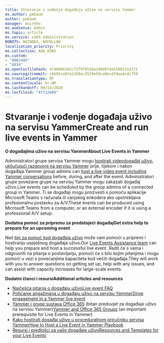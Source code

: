 ```yaml
---
title: Stvaranje i vođenje događaja uživo na servisu Yammer
ms.author: pebaum
author: pebaum
manager: mnirkhe
ms.audience: Admin
ms.topic: article
ms.service: o365-administration
ROBOTS: NOINDEX, NOFOLLOW
localization_priority: Priority
ms.collection: Adm_O365
ms.custom:
- "9002495"
- "4834"
ms.openlocfilehash: 4740806182c73f9f0530a240d074e5100131d721
ms.sourcegitcommit: c6692ce0fa1358ec3529e59ca0ecdfdea4cdc759
ms.translationtype: MT
ms.contentlocale: hr-HR
ms.lasthandoff: 09/14/2020
ms.locfileid: "47712689"
---
```

# <a name="create-and-run-live-events-in-yammer"></a><span data-ttu-id="9f2ec-102">Stvaranje i vođenje događaja uživo na servisu Yammer</span><span class="sxs-lookup"><span data-stu-id="9f2ec-102">Create and run live events in Yammer</span></span>

<span data-ttu-id="9f2ec-103">**O događajima uživo na servisu Yammer**</span><span class="sxs-lookup"><span data-stu-id="9f2ec-103">**About Live Events in Yammer**</span></span>

<span data-ttu-id="9f2ec-104">Administratori grupe servisa Yammer mogu [hostirati videodogađaj uživo, uključujući razgovore na servisu Yammer](https://docs.microsoft.com/yammer/manage-yammer-groups/yammer-live-events) prije, tijekom i nakon događaja.</span><span class="sxs-lookup"><span data-stu-id="9f2ec-104">Yammer group admins can [host a live video event including Yammer conversations](https://docs.microsoft.com/yammer/manage-yammer-groups/yammer-live-events) before, during, and after the event.</span></span> <span data-ttu-id="9f2ec-105">Administratori grupe povezane grupe na servisu Yammer mogu zakazati događaj uživo.</span><span class="sxs-lookup"><span data-stu-id="9f2ec-105">Live events can be scheduled by the group admins of a connected group in Yammer.</span></span> <span data-ttu-id="9f2ec-106">Ti se događaji mogu proizvesti s pomoću aplikacije Microsoft Teams s računala ili vanjskog enkodera ako upotrebljava profesionalnu postavku za A/V.</span><span class="sxs-lookup"><span data-stu-id="9f2ec-106">These events can be produced using Microsoft Teams from a computer, or an external encoder if it is using a professional A/V setup.</span></span>

<span data-ttu-id="9f2ec-107">**Dodatna pomoć za pripremu za predstojeći događaj**</span><span class="sxs-lookup"><span data-stu-id="9f2ec-107">**Get extra help to prepare for an upcoming event**</span></span>

<span data-ttu-id="9f2ec-108">Naš [tim za pomoć kod događaja uživo](https://aka.ms/AA87gbh) može vam pomoći u pripremi i hostiranju uspješnog događaja uživo.</span><span class="sxs-lookup"><span data-stu-id="9f2ec-108">Our [Live Events Assistance team](https://aka.ms/AA87gbh) can help you prepare and host a successful live event.</span></span> <span data-ttu-id="9f2ec-109">Radit će s vama i odgovoriti na pitanja o postavljanju, pomoći će s bilo kojim pitanjima i mogu pomoći u vezi s povećanjima kapaciteta kod većih događaja.</span><span class="sxs-lookup"><span data-stu-id="9f2ec-109">They will work with you to answer questions on getting set up, help with any issues, and can assist with capacity increases for large-scale events.</span></span>

<span data-ttu-id="9f2ec-110">**Dodatni članci i resursi**</span><span class="sxs-lookup"><span data-stu-id="9f2ec-110">**Additional articles and resources**</span></span>

- [<span data-ttu-id="9f2ec-111">Najčešća pitanja o događaju uživo</span><span class="sxs-lookup"><span data-stu-id="9f2ec-111">Live event FAQ</span></span>](https://support.office.com/article/43bbd59d-a734-4c8f-923d-6a239d137d34)
- [<span data-ttu-id="9f2ec-112">Poticanje angažmana u događaju uživo na servisu Yammer</span><span class="sxs-lookup"><span data-stu-id="9f2ec-112">Drive engagement in a Yammer live event</span></span>](https://support.office.com/article/drive-engagement-in-a-yammer-live-event-c0244ad8-6dcb-419c-add9-2e4a00543412?ui=en-US&rs=en-US&ad=US)
- <span data-ttu-id="9f2ec-113">[Yammer i grupe sustava Office 365](https://docs.microsoft.com/yammer/manage-yammer-groups/yammer-and-office-365-groups) (bitan preduvjet za događaje uživo na servisu Yammer)</span><span class="sxs-lookup"><span data-stu-id="9f2ec-113">[Yammer and Office 365 Groups](https://docs.microsoft.com/yammer/manage-yammer-groups/yammer-and-office-365-groups) (an important prerequisite for Live Events in Yammer)</span></span>
- [<span data-ttu-id="9f2ec-114">Kako hostirati događaj uživo u proceduralnom priručniku servisa Yammer</span><span class="sxs-lookup"><span data-stu-id="9f2ec-114">How to Host a Live Event in Yammer Playbook</span></span>](https://aka.ms/LiveEventsinYammerplaybook)
- [<span data-ttu-id="9f2ec-115">Resursi i predlošci za vaše događaje uživo</span><span class="sxs-lookup"><span data-stu-id="9f2ec-115">Resources and Templates for your Live Events</span></span>](https://aka.ms/LiveEventYammerTemplates)
